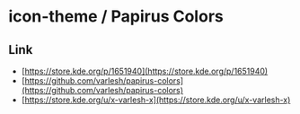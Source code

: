 

# icon-theme / Papirus Colors


## Link

* [https://store.kde.org/p/1651940](https://store.kde.org/p/1651940)
* [https://github.com/varlesh/papirus-colors](https://github.com/varlesh/papirus-colors)
* [https://store.kde.org/u/x-varlesh-x](https://store.kde.org/u/x-varlesh-x)
